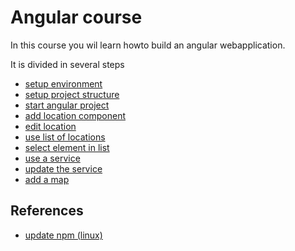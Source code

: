 # Angular course

In this course you wil learn howto build an angular webapplication.

It is divided in several steps
- [setup environment](docs/step-00.md#step-00)
- [setup project structure](docs/step-01.md#step-01)
- [start angular project](docs/step-02.md#step-02)
- [add location component](docs/step-03.md#step-03)
- [edit location](docs/step-04.md#step-04)
- [use list of locations](docs/step-05.md#step-05)
- [select element in list](docs/step-06.md#step-06)
- [use a service](docs/step-07.md#step-07)
- [update the service](docs/step-08.md#step-08)
- [add a map](docs/step-09.md#step-09)



## References
- [update npm (linux)](https://www.hostingadvice.com/how-to/update-node-js-latest-version/)
